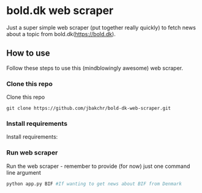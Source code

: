 # bold.dk web scraper
Just a super simple web scraper (put together really quickly) to fetch news about a topic from bold.dk(https://bold.dk).

## How to use
Follow these steps to use this (mindblowingly awesome) web scraper.

### Clone this repo
Clone this repo
```git
git clone https://github.com/jbakchr/bold-dk-web-scraper.git
```

### Install requirements
Install requirements:

### Run web scraper
Run the web scraper - remember to provide (for now) just one command line argument
```python
python app.py BIF #If wanting to get news about BIF from Denmark
```
